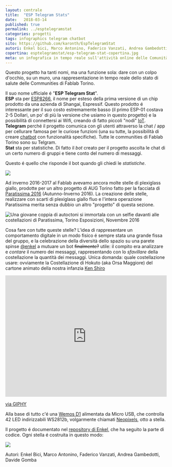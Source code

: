 ```yaml
---
layout: centrale
title:  "ESP Telegram Stats"
date:   2018-03-14
published: true
permalink: ../esptelegramstat
categories: progetti
tags: infographics telegram chatbot
sito: https://github.com/karonth/EspTelegramStat
autori: Enkel bici, Marco Antonino, Faderico Vanzati, Andrea Gambedotti, Davide Gomba
copertina: esptelegramstat/esp-telegram-stat-copertina.jpg
meta: un infografica in tempo reale sull'attività online delle Comunità di Fablab Torino
---
```


Questo progetto ha tanti nomi, ma una funzione sola: dare con un colpo d'occhio, su un muro, una rappresentazione in tempo reale dello stato di salute delle Communities di Fablab Torino.

Il suo nome ufficiale é "**ESP Telegram Stat**".  
**ESP** sta per [ESP8266](https://en.wikipedia.org/wiki/ESP8266), il nome per esteso della prima versione di un chip prodotto da una azienda di Shangai, Espressif. Questo prodotto é interessante per il suo costo estremamente basso (il primo ESP-01 costava 2-5 Dollari, un po' di più la versione che usiamo in questo progetto) e la possibilità di connettersi ai Wifi, creando di fatto piccoli "nodi" [IoT](https://en.wikipedia.org/wiki/Internet_of_things).  
**Telegram** perché il progetto comunica con gli utenti attraverso la chat / app per cellurare famosa per le curiose funzioni (una su tutte, la possibilità di creare [chatbot](https://en.wikipedia.org/wiki/Chatbot) con funzionalità specifiche). Tutte le communities di Fablab Torino sono su Telgram.   
**Stat** sta per statistiche. Di fatto il *bot* creato per il progetto ascolta le chat di un certo numero di gruppi e tiene conto del numero di messaggi.

Questo é quello che risponde il bot quando gli chiedi le *statistiche*.

![](../img/esptelegramstat/comarebot.png)

Ad inverno 2016-2017 al Fablab avevamo ancora molte stelle di plexiglass giallo, prodotte per un altro progetto di AUG Torino fatto per la facciata di [Paratissima 2016](http://paratissima.it/evento-2016/) (Autunno-Inverno 2016). La creazione delle stelle, realizzare con scarti di plexiglass giallo fluo e l'intera operazione Paratissima merita senza dubbio un altro "progetto" di questa sezione.

![Una giovane coppia di autoctoni si immortala con un selfie davanti alle costellazioni di Paratissima, Torino Esposizioni, Novembre 2016](../img/esptelegramstat/Paratissima2016.jpg)

Cosa fare con tutte queste stelle? L'idea di rappresentare un comportamento digitale in un modo fisico é sempre stata una grande fissa del gruppo, e la celebrazione della diversità dello spazio su una parete spinse [@enkel](https://github.com/karonth) a mutuare un bot ~~finalmente?~~ utile: il compito era analizzare e *contare* il numero dei messaggi, rappresentando con lo *sfavillare* della costellazione la quantità dei messaggi. Unica domanda: quale costellazione usare: ovviamente la Costellazione di Hokuto (aka Orsa Maggiore) del cartone animato della nostra infanzia [Ken Shiro](https://it.wikipedia.org/wiki/Kenshiro)

<div style="width:100%;height:0;padding-bottom:75%;position:relative;"><iframe src="https://giphy.com/embed/is2crHua3dEk0" width="100%" height="100%" style="position:absolute" frameBorder="0" class="giphy-embed" allowFullScreen></iframe></div><p><a href="https://giphy.com/gifs/gekiga-fist-of-the-north-star-hokuto-no-ken-is2crHua3dEk0">via GIPHY</a></p>

Alla base di tutto c'é una [Wemos D1](https://wiki.wemos.cc/products:d1:d1_mini) alimentata da Micro USB, che controlla 42 LED indirizzabili WS2812b, volgarmente chiamati [Neopixels](https://learn.adafruit.com/adafruit-neopixel-uberguide/the-magic-of-neopixels), otto a stella.

Il progetto é documentato nel [repository di Enkel](https://github.com/karonth/EspTelegramStat), che ha seguito la parte di codice. Ogni stella é costruita in questo modo:

![](../img/esptelegramstat/stella1.jpg)

Autori: Enkel Bici, Marco Antonino, Faderico Vanzati, Andrea Gambedotti, Davide Gomba


<!--more-->
